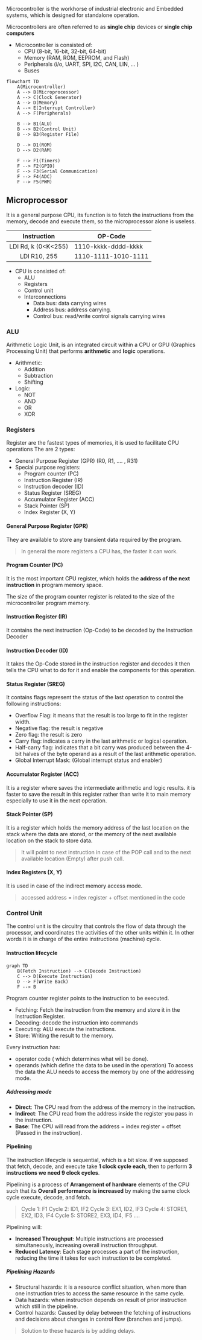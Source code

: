 Microcontroller is the workhorse of industrial electronic and Embedded systems, which is designed for standalone operation.

Microcontrollers are often referred to as **single chip** devices or **single chip computers**

- Microcontroller is consisted of:
	- CPU (8-bit, 16-bit, 32-bit, 64-bit)
	- Memory (RAM, ROM, EEPROM, and Flash)
	- Peripherals (i/o, UART, SPI, I2C, CAN, LIN, ... ) 
	- Buses

``` mermaid
flowchart TD
    A(Microcontroller)
    A --> B(Microprocessor)
    A --> C(Clock Generator)
    A --> D(Memory)
    A --> E(Interrupt Controller)
    A --> F(Peripherals)
    
    B --> B1(ALU)
    B --> B2(Control Unit)
    B --> B3(Register File)

    D --> D1(ROM)
    D --> D2(RAM)
    
    F --> F1(Timers)
    F --> F2(GPIO)
    F --> F3(Serial Communication)
    F --> F4(ADC)
    F --> F5(PWM)
```
## Microprocessor
It is a general purpose CPU, its function is to fetch the instructions from the memory, decode and execute them, so the microprocessor alone is useless.

|     Instruction     | OP-Code             |
| :-----------------: | ------------------- |
| LDI Rd, k (0<K<255) | 1110-kkkk-dddd-kkkk |
|    LDI R10, 255     | 1110-1111-1010-1111 |
- CPU is consisted of:
	- ALU
	- Registers
	- Control unit
	- Interconnections
		- Data bus: data carrying wires
		- Address bus: address carrying.
		- Control bus: read/write control signals carrying wires

### ALU
Arithmetic Logic Unit, is an integrated circuit within a CPU or GPU (Graphics Processing Unit) that performs **arithmetic** and **logic** operations.
- Arithmetic:
	- Addition
	- Subtraction
	- Shifting
- Logic:
	- NOT
	- AND
	- OR
	- XOR

### Registers
Register are the fastest types of memories, it is used to facilitate CPU operations
The are 2 types:
- General Purpose Register (GPR) (R0, R1, .... , R31)
- Special purpose registers:
	- Program counter (PC)
	- Instruction Register (IR)
	- Instruction decoder (ID)
	- Status Register (SREG)
	- Accumulator Register (ACC)
	- Stack Pointer (SP)
	- Index Register (X, Y)

#### General Purpose Register (GPR)
They are available to store any transient data required by the program.
> In general the more registers a CPU has, the faster it can work.
#### Program Counter (PC)
It is the most important CPU register, which holds the **address of the next instruction** in program memory space.

The size of the program counter register is related to the size of the microcontroller program memory.

#### Instruction Register (IR)
It contains the next instruction (Op-Code) to be decoded by the Instruction Decoder

#### Instruction Decoder (ID)
It takes the Op-Code stored in the instruction register and decodes it then tells the CPU what to do for it and enable the components for this operation.

#### Status Register (SREG)
It contains flags represent the status of the last operation to control the following instructions:
- Overflow Flag: it means that the result is too large to fit in the register width.
- Negative flag: the result is negative
- Zero flag: the result is zero
- Carry flag: indicates a carry in the last arithmetic or logical operation.
- Half-carry flag: indicates that a bit carry was produced between the 4-bit halves of the byte operand as a result of the last arithmetic operation.
- Global Interrupt Mask: (Global interrupt status and enabler)

#### Accumulator Register (ACC)
It is a register where saves the intermediate arithmetic and logic results.
it is faster to save the result in this register rather than write it to main memory especially to use it in the next operation.
#### Stack Pointer (SP)
It is a register which holds the memory address of the last location on the stack where the data are stored, 
or the memory of the next available location on the stack to store data.
> It will point to next instruction in case of the POP call and to the next available location (Empty) after push call.

#### Index Registers (X, Y)
It is used in case of the indirect memory access mode.
> accessed address = index register + offset mentioned in the code
 
### Control Unit
The control unit is the circuitry that controls the flow of data through the processor, and coordinates the activities of the other units within it.
In other words it is in charge of the entire instructions (machine) cycle.

#### Instruction lifecycle

``` mermaid
graph TD
    B(Fetch Instruction) --> C(Decode Instruction)
    C --> D(Execute Instruction)
    D --> F(Write Back)
    F --> B
```

Program counter register points to the instruction to be executed.
- Fetching: Fetch the instruction from the memory and store it in the Instruction Register.
- Decoding: decode the instruction into commands
- Executing: ALU execute the instructions.
- Store: Writing the result to the memory.

 Every instruction has:
 - operator code ( which determines what will be done).
 - operands  (which define the data to be used in the operation)
 To access the data the ALU needs to access the memory by one of the addressing mode. 

##### Addressing mode
- **Direct**: The CPU read from the address of the memory in the instruction.
- **Indirect**: The CPU read from the address inside the register you pass in the instruction.
- **Base**: The CPU will read from the address = index register + offset (Passed in the instruction).

#### Pipelining
The instruction lifecycle is sequential, which is a bit slow.
if we supposed that fetch, decode, and execute take **1 clock cycle each**, then to perform **3 instructions we need 9 clock cycles**.

Pipelining is a process of **Arrangement of hardware** elements of the CPU such that its **Overall performance is increased** by making the same clock cycle execute, decode, and fetch.

>Cycle 1: F1
>Cycle 2: ID1, IF2
>Cycle 3: EX1, ID2, IF3
>Cycle 4: STORE1, EX2, ID3, IF4
>Cycle 5: STORE2, EX3, ID4, IF5
....

Pipelining will:
- **Increased Throughput**: Multiple instructions are processed simultaneously, increasing overall instruction throughput.
- **Reduced Latency**: Each stage processes a part of the instruction, reducing the time it takes for each instruction to be completed.
##### Pipelining Hazards
- Structural hazards: it is a resource conflict situation, when more than one instruction tries to access the same resource in the same cycle.
- Data hazards: when instruction depends on result of prior instruction which still in the pipeline.
- Control hazards: Caused by delay between the fetching of instructions and decisions about changes in control flow (branches and jumps).
>Solution to these hazards is by adding delays.
